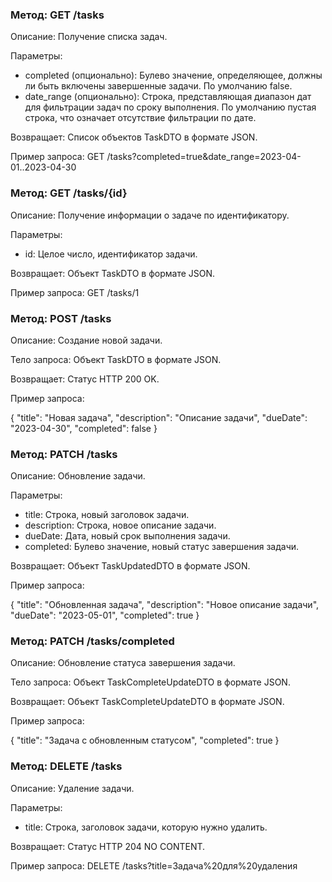 ### Метод: GET /tasks

Описание: Получение списка задач.

Параметры:
- completed (опционально): Булево значение, определяющее, должны ли быть включены завершенные задачи. По умолчанию false.
- date_range (опционально): Строка, представляющая диапазон дат для фильтрации задач по сроку выполнения. По умолчанию пустая строка, что означает отсутствие фильтрации по дате.

Возвращает: Список объектов TaskDTO в формате JSON.

Пример запроса:
GET /tasks?completed=true&date_range=2023-04-01..2023-04-30

### Метод: GET /tasks/{id}

Описание: Получение информации о задаче по идентификатору.

Параметры:
- id: Целое число, идентификатор задачи.

Возвращает: Объект TaskDTO в формате JSON.

Пример запроса:
GET /tasks/1

### Метод: POST /tasks

Описание: Создание новой задачи.

Тело запроса: Объект TaskDTO в формате JSON.

Возвращает: Статус HTTP 200 OK.

Пример запроса:

{
  "title": "Новая задача",
  "description": "Описание задачи",
  "dueDate": "2023-04-30",
  "completed": false
}

### Метод: PATCH /tasks

Описание: Обновление задачи.

Параметры:
- title: Строка, новый заголовок задачи.
- description: Строка, новое описание задачи.
- dueDate: Дата, новый срок выполнения задачи.
- completed: Булево значение, новый статус завершения задачи.

Возвращает: Объект TaskUpdatedDTO в формате JSON.

Пример запроса:

{
  "title": "Обновленная задача",
  "description": "Новое описание задачи",
  "dueDate": "2023-05-01",
  "completed": true
}

### Метод: PATCH /tasks/completed

Описание: Обновление статуса завершения задачи.

Тело запроса: Объект TaskCompleteUpdateDTO в формате JSON.

Возвращает: Объект TaskCompleteUpdateDTO в формате JSON.

Пример запроса:

{
  "title": "Задача с обновленным статусом",
  "completed": true
}

### Метод: DELETE /tasks

Описание: Удаление задачи.

Параметры:
- title: Строка, заголовок задачи, которую нужно удалить.

Возвращает: Статус HTTP 204 NO CONTENT.

Пример запроса:
DELETE /tasks?title=Задача%20для%20удаления
